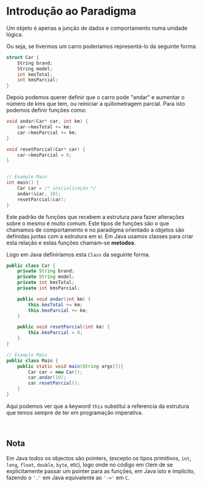 # Introdução ao Paradigma

Um objeto é apenas a junção de dados e comportamento numa unidade lógica.

Ou seja, se tivermos um carro poderíamos representá-lo da seguinte forma:

```c
struct Car {
    String brand;
    String model;
    int kmsTotal;
    int kmsParcial;
}
```

Depois podemos querer definir que o carro pode "andar" e aumentar o número de
kms que tem, ou reiniciar a quilometragem parcial. Para isto podemos definir
funções como:

```c
void andar(Car* car, int km) {
    car->kmsTotal += km;
    car->kmsParcial += km;
}

void resetParcial(Car* car) {
    car->kmsParcial = 0;
}


// Example Main
int main() {
    Car car = /* inicialização */
    andar(&car, 10);
    resetParcial(car);
}
```

Este padrão de funções que recebem a estrutura para fazer alterações sobre o
mesmo é muito comum. Este tipos de funções são o que chamamos de comportamento
e no paradigma orientado a objetos são definidas juntas com a estrutura em si.
Em Java usamos classes para criar esta relação e estas funções chamam-se **metodos**.

Logo em Java definiríamos esta `Class` da seguinte forma.

```java
public class Car {
    private String brand;
    private String model;
    private int kmsTotal;
    private int kmsParcial;

    public void andar(int km) {
        this.kmsTotal += km;
        this.kmsParcial += km;
    }

    public void resetParcial(int km) {
        this.kmsParcial = 0;
    }
}

// Example Main
public class Main {
    public static void main(String args[]){
        Car car = new Car();
        car.andar(10);
        car.resetParcial();
    }
}
```

Aqui podemos ver que a keyword `this` substitui a referencia da estrutura que
temos sempre de ter em programação imperativa.

<br>

## Nota

Em Java todos os objectos são pointers, (excepto os tipos primitivos, `int`,
`long`, `float`, `double`, `byte`, etc), logo onde no código em `C`tem de se
explicitamente passar um pointer para as funções, em Java isto e implícito,
fazendo o `'.'` em Java equivalente ao `'->'` em `C`.
